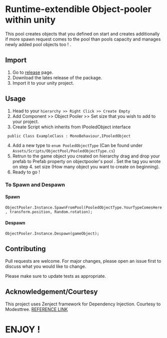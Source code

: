 # Runtime-extendible Object-pooler within unity

This pool creates objects that you defined on start and creates additionally if more spawn request comes to the pool than pools capacity and manages newly added pool objects too ! .


## Import

1. Go to [release](https://github.com/ertanturan/UnityObjectPooling/releases) page.
2. Download the lates release of the package.
3. Import it to your unity project.

## Usage

1. Head to your `hierarchy >> Right Click >> Create Empty`
2. Add Component >> Object Pooler >> Set size that you wish to add to your project.
3. Create Script which inherits from IPooledObject interface 

`` public Class ExampleClass : MonoBehaviour,IPooledObject``

4. Add a new type to `enum PooledObjectType` (Can be found under `Assets/Scripts/ObjectPool/PooledObjectType.cs`)
5. Retrun to the game object you created on hierarchy  drag and drop your prefab to Prefab property on objectpooler's pool . Set the tag you wrote on step 4. set size (How many object you want to create on beginning).
6. Ready to go !

### To Spawn and Despawn

#### Spawn
`` ObjectPooler.Instance.SpawnFromPool(PooledObjectType.YourTypeComesHere , transform.position, Random.rotation);  ``
#### Despawn
`` ObjectPooler.Instance.Despawn(gameObject); ``


## Contributing
Pull requests are welcome. For major changes, please open an issue first to discuss what you would like to change.

Please make sure to update tests as appropriate.

## Acknowledgement/Courtesy

This project uses Zenject framework for Dependency Injection. Courtesy to Modesttree. [REFERENCE LINK](https://github.com/modesttree/Zenject)


# ENJOY !
